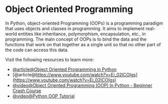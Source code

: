 # Object Oriented Programming

In Python, object-oriented Programming (OOPs) is a programming paradigm that uses objects and classes in programming. It aims to implement real-world entities like inheritance, polymorphism, encapsulation, etc., in programming. The main concept of OOPs is to bind the data and the functions that work on that together as a single unit so that no other part of the code can access this data.

Visit the following resources to learn more:

- [@article@Object Oriented Programming in Python](https://realpython.com/python3-object-oriented-programming/)
- [@article@https://www.youtube.com/watch?v=Ej_02ICOIgs](https://www.youtube.com/watch?v=Ej_02ICOIgs)
- [@video@Object Oriented Programming (OOP) In Python - Beginner Crash Course](https://www.youtube.com/watch?v=-pEs-Bss8Wc/)
- [@video@Python OOP Tutorial](https://www.youtube.com/watch?v=IbMDCwVm63M)